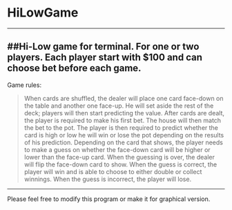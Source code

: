 # HiLowGame #
---
##Hi-Low game for terminal.
For one or two players. Each player start with $100 and can choose bet before each game.
---
Game rules:
> When cards are shuffled, the dealer will place one card face-down on the table and another one face-up. He will set aside the rest of the deck; players will then start predicting the value. After cards are dealt, the player is required to make his first bet. The house will then match the bet to the pot. The player is then required to predict whether the card is high or low   he will win or lose the pot depending on the results of his prediction. Depending on the card that shows, the player needs to make a guess on whether the face-down   card will be higher or lower than the face-up card. When the guessing is over, the dealer will flip the face-down card to show. When the guess is correct, the player will win and is able to choose to either double or collect winnings. When the guess is incorrect, the player will lose.

---
Please feel free to modify this program or make it for graphical version.
